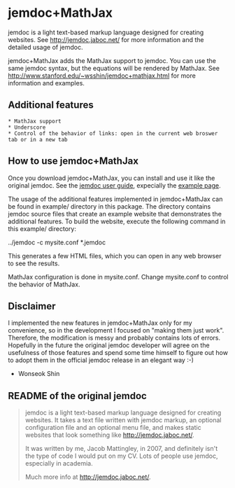 jemdoc+MathJax
==============
jemdoc is a light text-based markup language designed for creating websites.  See http://jemdoc.jaboc.net/ for more information and the detailed usage of jemdoc.

jemdoc+MathJax adds the MathJax support to jemdoc.  You can use the same jemdoc syntax, but the equations will be rendered by MathJax.  See http://www.stanford.edu/~wsshin/jemdoc+mathjax.html for more information and examples. 

Additional features
-------------------
	* MathJax support
	* Underscore
	* Control of the behavior of links: open in the current web broswer tab or in a new tab

How to use jemdoc+MathJax
-------------------------
Once you download jemdoc+MathJax, you can install and use it like the original jemdoc.  See the [jemdoc user guide](http://jemdoc.jaboc.net/using.html), expecially the [example page](http://jemdoc.jaboc.net/example.html).

The usage of the additional features implemented in jemdoc+MathJax can be found in example/ directory in this package.  The directory contains jemdoc source files that create an example website that demonstrates the additional features.  To build the website, execute the following command in this example/ directory:

../jemdoc -c mysite.conf *.jemdoc

This generates a few HTML files, which you can open in any web browser to see the results.  

MathJax configuration is done in mysite.conf.  Change mysite.conf to control the behavior of MathJax.

Disclaimer
----------
I implemented the new features in jemdoc+MathJax only for my convenience, so in the development I focused on "making them just work".  Therefore, the modification is messy and probably contains lots of errors.  Hopefully in the future the original jemdoc developer will agree on the usefulness of those features and spend some time himself to figure out how to adopt them in the official jemdoc release in an elegant way :-)

- Wonseok Shin

README of the original jemdoc
-----------------------------
> jemdoc is a light text-based markup language designed for creating websites. It
> takes a text file written with jemdoc markup, an optional configuration file and
> an optional menu file, and makes static websites that look something like
> http://jemdoc.jaboc.net/.
> 
> It was written by me, Jacob Mattingley, in 2007, and definitely isn't the type
> of code I would put on my CV. Lots of people use jemdoc, especially in academia.
> 
> Much more info at http://jemdoc.jaboc.net/.

